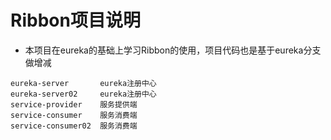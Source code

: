 # Ribbon项目说明 #
- 本项目在eureka的基础上学习Ribbon的使用，项目代码也是基于eureka分支做增减

```
eureka-server       eureka注册中心
eureka-server02     eureka注册中心
service-provider    服务提供端
service-consumer    服务消费端
service-consumer02  服务消费端
```
